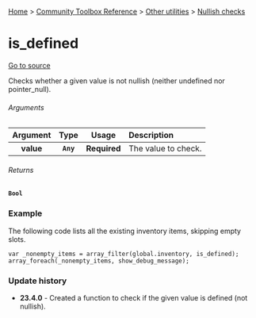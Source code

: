 [Home](/README.md) > [Community Toolbox Reference](/Docs/Reference/Reference.md) > [Other utilities](/Docs/Reference/Groups/MiscUtils.md) > [Nullish checks](/Docs/Reference/Groups/MiscUtils_Nullish.md)

# is_defined

[Go to source](/Community%20Toolbox/scripts/utils_CommunityToolboxMisc/utils_CommunityToolboxMisc.gml#L15)

Checks whether a given value is not nullish (neither undefined nor pointer_null).

###### Arguments

| Argument | Type | Usage | Description |
|:---:|:---:|:---:|:---|
| **value** | **`Any`** | **Required** | The value to check. |

###### Returns
**`Bool`**

### Example

The following code lists all the existing inventory items, skipping empty slots.

```gml
var _nonempty_items = array_filter(global.inventory, is_defined);
array_foreach(_nonempty_items, show_debug_message);
```

### Update history

- **23.4.0** - Created a function to check if the given value is defined (not nullish).
